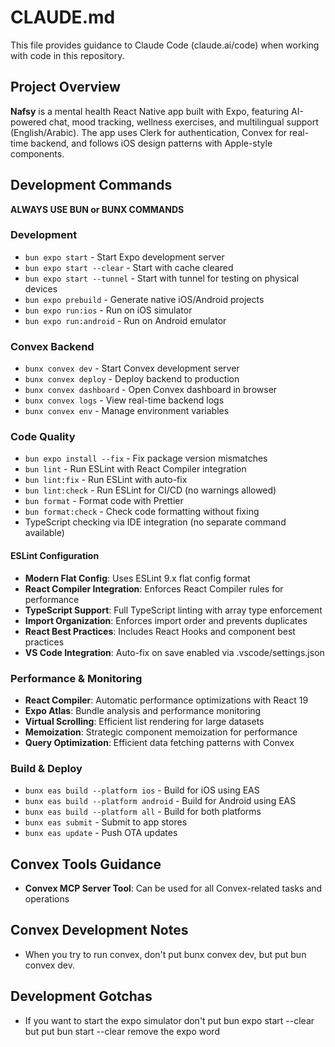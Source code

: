 # CLAUDE.md

This file provides guidance to Claude Code (claude.ai/code) when working with code in this repository.

## Project Overview

**Nafsy** is a mental health React Native app built with Expo, featuring AI-powered chat, mood tracking, wellness exercises, and multilingual support (English/Arabic). The app uses Clerk for authentication, Convex for real-time backend, and follows iOS design patterns with Apple-style components.

## Development Commands
**ALWAYS USE BUN or BUNX COMMANDS**

### Development
- `bun expo start` - Start Expo development server
- `bun expo start --clear` - Start with cache cleared
- `bun expo start --tunnel` - Start with tunnel for testing on physical devices
- `bun expo prebuild` - Generate native iOS/Android projects
- `bun expo run:ios` - Run on iOS simulator
- `bun expo run:android` - Run on Android emulator

### Convex Backend
- `bunx convex dev` - Start Convex development server
- `bunx convex deploy` - Deploy backend to production
- `bunx convex dashboard` - Open Convex dashboard in browser
- `bunx convex logs` - View real-time backend logs
- `bunx convex env` - Manage environment variables

### Code Quality
- `bun expo install --fix` - Fix package version mismatches
- `bun lint` - Run ESLint with React Compiler integration
- `bun lint:fix` - Run ESLint with auto-fix
- `bun lint:check` - Run ESLint for CI/CD (no warnings allowed)
- `bun format` - Format code with Prettier
- `bun format:check` - Check code formatting without fixing
- TypeScript checking via IDE integration (no separate command available)

#### ESLint Configuration
- **Modern Flat Config**: Uses ESLint 9.x flat config format
- **React Compiler Integration**: Enforces React Compiler rules for performance
- **TypeScript Support**: Full TypeScript linting with array type enforcement
- **Import Organization**: Enforces import order and prevents duplicates
- **React Best Practices**: Includes React Hooks and component best practices
- **VS Code Integration**: Auto-fix on save enabled via .vscode/settings.json

### Performance & Monitoring
- **React Compiler**: Automatic performance optimizations with React 19
- **Expo Atlas**: Bundle analysis and performance monitoring
- **Virtual Scrolling**: Efficient list rendering for large datasets
- **Memoization**: Strategic component memoization for performance
- **Query Optimization**: Efficient data fetching patterns with Convex

### Build & Deploy
- `bunx eas build --platform ios` - Build for iOS using EAS
- `bunx eas build --platform android` - Build for Android using EAS
- `bunx eas build --platform all` - Build for both platforms
- `bunx eas submit` - Submit to app stores
- `bunx eas update` - Push OTA updates

## Convex Tools Guidance
- **Convex MCP Server Tool**: Can be used for all Convex-related tasks and operations

## Convex Development Notes
- When you try to run convex, don't put bunx convex dev, but put bun convex dev. 

## Development Gotchas
- If you want to start the expo simulator don't put bun expo start --clear but put bun start --clear remove the expo word 